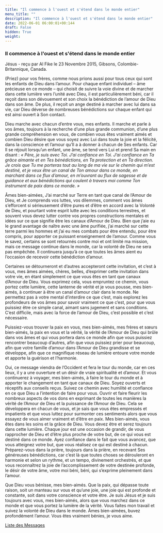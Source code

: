 ```yaml
---
title: "Il commence à l'ouest et s'étend dans le monde entier"
menu_title: ""
description: "Il commence à l'ouest et s'étend dans le monde entier"
date: 2022-06-01 06:00:01+00:144
draft: False
hidden: True
weight:
---
```

### Il commence à l'ouest et s'étend dans le monde entier

Jésus - reçu par Al Fike le 23 Novembre 2015, Gibsons, Colombie-Britannique, Canada.

(Priez) pour vos frères, comme nous prions aussi pour tous ceux qui sont les enfants de Dieu dans l’amour. Pour chaque enfant individuel – âme précieuse en ce monde – qui choisit de suivre la voie divine et de marcher dans cette lumière vers l’unité avec Dieu, il est particulièrement béni, car il reçoit dans son dévouement et son choix la bénédiction de l’amour de Dieu dans son âme. De plus, il reçoit un ange destiné à marcher avec lui dans sa vie, car Dieu déverse de nombreuses bénédictions sur chaque enfant qui est ainsi ouvert à Son contact.

Dieu marche avec chacun d’entre vous, mes enfants. Il marche et parle à vos âmes, toujours à la recherche d’une plus grande communion, d’une plus grande compréhension en vous, de combien vous êtes vraiment aimés et combien Dieu désire que vous soyez avec Lui dans toute la joie et la félicité, dans la conscience et l’amour qu’Il a à donner à chacun de Ses enfants. Car Il se réjouit lorsqu’un enfant, une âme, se tend vers Lui et prend Sa main en disant : *« Père, je suis avec Toi. J’ai confiance en Toi. J’ai confiance en Ta grâce aimante et en Tes bénédictions, en Ta protection et en Ta direction. Je crois que Tu me porteras tout au long de ma vie sur le chemin qui m’est destiné, et je veux être un canal de Ton amour dans ce monde, en marchant dans ce flux d’amour, en m’ouvrant au flux de sagesse et de guidance et aux bénédictions qui coulent à travers moi comme Ton instrument de paix dans ce monde. »*

Âmes bien-aimées, J’ai marché sur Terre en tant que canal de l’Amour de Dieu, et Je comprends vos luttes, vos dilemmes, comment vos âmes s’efforcent si sérieusement d’être pures et d’être en accord avec la Volonté de Dieu, et pourtant votre esprit lutte avec les conditions terrestres, et souvent vous devez lutter contre vos propres constructions mentales et idées sur ce que signifie être les canaux d’Amour de Dieu. Bien que j’aie eu le grand avantage de naître avec une âme purifiée, j’ai marché sur cette terre parmi les hommes et j’ai eu mes combats pour être entendu, pour être compris, pour apporter ce puissant enseignement de l’amour. Comme vous le savez, certains se sont retournés contre moi et ont limité ma mission, mais ce message continue dans le monde, car la volonté de Dieu ne sera pas empêchée. Il continuera jusqu’à ce que toutes les âmes aient eu l’occasion de recevoir cette bénédiction d’amour.

Certaines se détourneront et d’autres accepteront cette invitation, et c’est à vous, mes âmes aimées, chères, belles, d’exprimer cette invitation dans votre vie, en étant simplement ce que vous êtes en tant que canaux d’Amour de Dieu. Vous exprimez cela, vous empruntez ce chemin, vous portez cette lumière, cette lanterne de vérité et je vous pousse, mes bien-aimés, à continuer à être un canal d’amour clair dans le monde. Ne permettez pas à votre mental d’interdire ce que c’est, mais explorez les profondeurs de vos âmes pour savoir vraiment ce que c’est, pour que vous puissiez être ce simple canal, aimant sans jugement et sans conditions. C’est difficile, mais avec la force de l’amour de Dieu, c’est possible et c’est nécessaire.

Puissiez-vous trouver la paix en vous, mes bien-aimés, mes frères et sœurs bien-aimés, la paix en vous et la vérité, la vérité de l’Amour de Dieu qui brûle dans vos âmes et qui vous portera dans ce monde afin que vous puissiez rencontrer beaucoup d’autres, afin que vous puissiez prier pour beaucoup, afin que votre famille d’amour dans l’Amour de Dieu grandisse et se développe, afin que ce magnifique réseau de lumière entoure votre monde et apporte la guérison et l’harmonie.

Oui, ce message viendra de l’Occident et fera le tour du monde, car en ces lieux, il y a une ouverture et un désir de vraie spiritualité et d’amour. Et vous continuerez à voyager, mes bien-aimés, à faire le tour du monde et à apporter le changement en tant que canaux de Dieu. Soyez ouverts et réceptifs aux conseils reçus. Suivez ce chemin avec humilité et confiance en ce que Dieu a l’intention de faire pour vous. Ouvrir et faire fleurir les nombreux aspects de vos dons en exprimant de toutes les manières la vérité de l’Amour de Dieu et la puissance de l’Amour de Dieu. Cela se développera en chacun de vous, et je sais que vous êtes empressés et impatients et que vous luttez pour surmonter ces sentiments alors que vous essayez de vous aimer vraiment et d’être en paix. Mes bien-aimés, vous êtes dans les soins et la grâce de Dieu. Vous devez être et serez toujours dans cette lumière. Chaque jour est une occasion de grandir, de vous rapprocher de Dieu et d’être plus proche de votre but, de ce qui vous est destiné dans ce monde. Ayez confiance dans le fait que vous avancez, que vous atteignez votre but, que vous réalisez ce qui est destiné à chacun. Préparez-vous dans la prière, toujours dans la prière, en recevant Ses généreuses bénédictions, car c’est là que toutes choses se dérouleront en harmonie et selon un rythme, et un tempo, divinement orchestrés, et que vous reconnaîtrez la joie de l’accomplissement de votre destinée profonde, le désir de votre âme, votre moi béni, béni, qui s’exprime pleinement dans l’amour.

Que Dieu vous bénisse, mes bien-aimés. Que la paix, qui dépasse toute raison, soit un manteau sur vous et qu’une joie, une joie qui est profonde et constante, soit dans votre conscience et votre être. Je suis Jésus et je suis toujours avec vous, mes bien-aimés, alors que vous marchez dans ce monde et que vous portez la lumière de la vérité. Vous faites mon travail et suivez la volonté de Dieu dans le monde. Âmes bien-aimées, buvez profondément l’amour. Vous êtes vraiment bénies, je vous aime.

[Liste des Messages](/fr-contemporary-messages/fr-contemporary-messages-by-date-order/fr-contemporary-messages-2015)